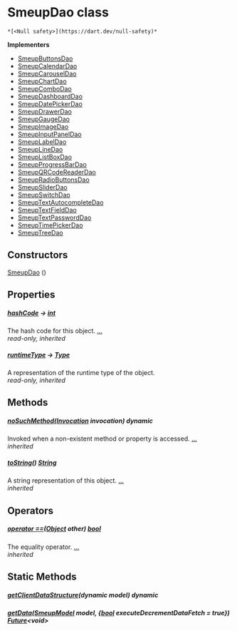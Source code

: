 


# SmeupDao class






    *[<Null safety>](https://dart.dev/null-safety)*








**Implementers**

- [SmeupButtonsDao](../smeup_daos_smeup_buttons_dao/SmeupButtonsDao-class.md)
- [SmeupCalendarDao](../smeup_daos_smeup_calendar_dao/SmeupCalendarDao-class.md)
- [SmeupCarouselDao](../smeup_daos_smeup_carousel_dao/SmeupCarouselDao-class.md)
- [SmeupChartDao](../smeup_daos_smeup_chart_dao/SmeupChartDao-class.md)
- [SmeupComboDao](../smeup_daos_smeup_combo_dao/SmeupComboDao-class.md)
- [SmeupDashboardDao](../smeup_daos_smeup_dashboard_dao/SmeupDashboardDao-class.md)
- [SmeupDatePickerDao](../smeup_daos_smeup_datepicker_dao/SmeupDatePickerDao-class.md)
- [SmeupDrawerDao](../smeup_daos_smeup_drawer_dao/SmeupDrawerDao-class.md)
- [SmeupGaugeDao](../smeup_daos_smeup_gauge_dao/SmeupGaugeDao-class.md)
- [SmeupImageDao](../smeup_daos_smeup_image_dao/SmeupImageDao-class.md)
- [SmeupInputPanelDao](../smeup_daos_smeup_inputpanel_dao/SmeupInputPanelDao-class.md)
- [SmeupLabelDao](../smeup_daos_smeup_label_dao/SmeupLabelDao-class.md)
- [SmeupLineDao](../smeup_daos_smeup_line_dao/SmeupLineDao-class.md)
- [SmeupListBoxDao](../smeup_daos_smeup_list_box_dao/SmeupListBoxDao-class.md)
- [SmeupProgressBarDao](../smeup_daos_smeup_progress_bar_dao/SmeupProgressBarDao-class.md)
- [SmeupQRCodeReaderDao](../smeup_daos_smeup_qrcode_reader_dao/SmeupQRCodeReaderDao-class.md)
- [SmeupRadioButtonsDao](../smeup_daos_smeup_radio_buttons_dao/SmeupRadioButtonsDao-class.md)
- [SmeupSliderDao](../smeup_daos_smeup_slider_dao/SmeupSliderDao-class.md)
- [SmeupSwitchDao](../smeup_daos_smeup_switch_dao/SmeupSwitchDao-class.md)
- [SmeupTextAutocompleteDao](../smeup_daos_smeup_text_autocomplete_dao/SmeupTextAutocompleteDao-class.md)
- [SmeupTextFieldDao](../smeup_daos_smeup_text_field_dao/SmeupTextFieldDao-class.md)
- [SmeupTextPasswordDao](../smeup_daos_smeup_text_password_dao/SmeupTextPasswordDao-class.md)
- [SmeupTimePickerDao](../smeup_daos_smeup_timepicker_dao/SmeupTimePickerDao-class.md)
- [SmeupTreeDao](../smeup_daos_smeup_tree_dao/SmeupTreeDao-class.md)



## Constructors

[SmeupDao](../smeup_daos_smeup_dao/SmeupDao/SmeupDao.md) ()

    


## Properties

##### [hashCode](https://api.flutter.dev/flutter/dart-core/Object/hashCode.html) &#8594; [int](https://api.flutter.dev/flutter/dart-core/int-class.html)



The hash code for this object. [...](https://api.flutter.dev/flutter/dart-core/Object/hashCode.html)  
_read-only, inherited_



##### [runtimeType](https://api.flutter.dev/flutter/dart-core/Object/runtimeType.html) &#8594; [Type](https://api.flutter.dev/flutter/dart-core/Type-class.html)



A representation of the runtime type of the object.   
_read-only, inherited_




## Methods

##### [noSuchMethod](https://api.flutter.dev/flutter/dart-core/Object/noSuchMethod.html)([Invocation](https://api.flutter.dev/flutter/dart-core/Invocation-class.html) invocation) dynamic



Invoked when a non-existent method or property is accessed. [...](https://api.flutter.dev/flutter/dart-core/Object/noSuchMethod.html)  
_inherited_



##### [toString](https://api.flutter.dev/flutter/dart-core/Object/toString.html)() [String](https://api.flutter.dev/flutter/dart-core/String-class.html)



A string representation of this object. [...](https://api.flutter.dev/flutter/dart-core/Object/toString.html)  
_inherited_




## Operators

##### [operator ==](https://api.flutter.dev/flutter/dart-core/Object/operator_equals.html)([Object](https://api.flutter.dev/flutter/dart-core/Object-class.html) other) [bool](https://api.flutter.dev/flutter/dart-core/bool-class.html)



The equality operator. [...](https://api.flutter.dev/flutter/dart-core/Object/operator_equals.html)  
_inherited_





## Static Methods

##### [getClientDataStructure](../smeup_daos_smeup_dao/SmeupDao/getClientDataStructure.md)(dynamic model) dynamic



   




##### [getData](../smeup_daos_smeup_dao/SmeupDao/getData.md)([SmeupModel](../smeup_models_widgets_smeup_model/SmeupModel-class.md) model, {[bool](https://api.flutter.dev/flutter/dart-core/bool-class.html) executeDecrementDataFetch = true}) [Future](https://api.flutter.dev/flutter/dart-async/Future-class.html)&lt;void>



   










